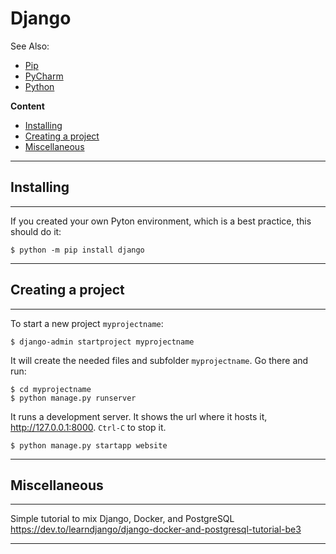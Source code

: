 # Django

See Also:

  - [Pip](Pip.md)
  - [PyCharm](PyCharm.md)
  - [Python](Python.md)

**Content**

- [Installing](Django.md#Installing)
- [Creating a project](Django.md#Creating-a-project)
- [Miscellaneous](Django.md#Miscellaneous)

---

## Installing

---

If you created your own Pyton environment, which is a best practice, this should do it:

    $ python -m pip install django

---

## Creating a project

---

To start a new project `myprojectname`:

    $ django-admin startproject myprojectname

It will create the needed files and subfolder `myprojectname`. Go there and run:

    $ cd myprojectname
    $ python manage.py runserver

It runs a development server. It shows the url where it hosts it, http://127.0.0.1:8000. `Ctrl-C` to stop it.

    $ python manage.py startapp website


    





---

## Miscellaneous

---

Simple tutorial to mix Django, Docker, and PostgreSQL
https://dev.to/learndjango/django-docker-and-postgresql-tutorial-be3

---